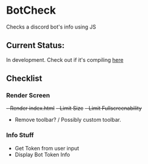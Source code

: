 # BotCheck
Checks a discord bot's info using JS

## Current Status:
In development. Check out if it's compiling [here](https://www.travis-ci.com/github/DwifteJB/BotCheck)

## Checklist
### Render Screen 
~~- Render index.html~~
~~- Limit Size~~
~~- Limit Fullscreenability~~
- Remove toolbar? / Possibly custom toolbar.

### Info Stuff
- Get Token from user input
- Display Bot Token Info
